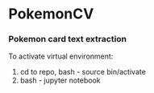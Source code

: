 # PokemonCV
### Pokemon card text extraction
To activate virtual environment:

1. cd to repo, bash - source bin/activate
2. bash - jupyter notebook
